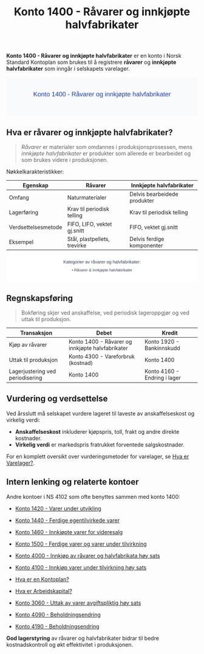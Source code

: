 ﻿---
title: "Konto 1400 - Råvarer og innkjøpte halvfabrikater"
meta_title: "1400-raavarer-og-innkjopte-halvfabrikater"
meta_description: '**Konto 1400 - Råvarer og innkjøpte halvfabrikater** er en konto i Norsk Standard Kontoplan som brukes til å registrere **råvarer** og **innkjøpte halvfabr...'
slug: 1400-raavarer-og-innkjopte-halvfabrikater
type: blog
layout: pages/single
---

**Konto 1400 - Råvarer og innkjøpte halvfabrikater** er en konto i Norsk Standard Kontoplan som brukes til å registrere **råvarer** og **innkjøpte halvfabrikater** som inngår i selskapets varelager.

![Illustrasjon av konto 1400 Råvarer og innkjøpte halvfabrikater](1400-raavarer-og-innkjopte-halvfabrikater-image.svg)

## Hva er råvarer og innkjøpte halvfabrikater?

> *Råvarer* er materialer som omdannes i produksjonsprosessen, mens *innkjøpte halvfabrikater* er produkter som allerede er bearbeidet og som brukes videre i produksjonen.

Nøkkelkarakteristikker:

| Egenskap                     | Råvarer                      | Innkjøpte halvfabrikater          |
| ----------------------------- | ---------------------------- | --------------------------------- |
| Omfang                        | Naturmaterialer              | Delvis bearbeidede produkter      |
| Lagerføring                   | Krav til periodisk telling   | Krav til periodisk telling        |
| Verdsettelsesmetode           | FIFO, LIFO, vektet gj.snitt  | FIFO, vektet gj.snitt             |
| Eksempel                      | Stål, plastpellets, trevirke | Delvis ferdige komponenter        |

![Kategorier av råvarer og halvfabrikater](1400-kategorier-rawvarer-halvfabrikater.svg)

## Regnskapsføring

> Bokføring skjer ved anskaffelse, ved periodisk lageroppgjør og ved uttak til produksjon.

| Transaksjon                       | Debet                                                   | Kredit                        |
| --------------------------------- | ------------------------------------------------------- | ----------------------------- |
| Kjøp av råvarer                   | Konto 1400 - Råvarer og innkjøpte halvfabrikater         | Konto 1920 - Bankinnskudd     |
| Uttak til produksjon              | Konto 4300 - Vareforbruk (kostnad)                       | Konto 1400                     |
| Lagerjustering ved periodisering  | Konto 1400                                              | Konto 4160 - Endring i lager   |

## Vurdering og verdsettelse

Ved årsslutt må selskapet vurdere lageret til laveste av anskaffelseskost og virkelig verdi:

* **Anskaffelseskost** inkluderer kjøpspris, toll, frakt og andre direkte kostnader.
* **Virkelig verdi** er markedspris fratrukket forventede salgskostnader.

For en komplett oversikt over vurderingsmetoder for varelager, se [Hva er Varelager?](/blogs/regnskap/hva-er-varelager "Hva er Varelager? Komplett Guide til Lagerføring og Verdivurdering").

## Intern lenking og relaterte kontoer

Andre kontoer i NS 4102 som ofte benyttes sammen med konto 1400:

* [Konto 1420 - Varer under utvikling](/blogs/kontoplan/1420-varer-under-utvikling "Konto 1420 - Varer under utvikling")
* [Konto 1440 - Ferdige egentilvirkede varer](/blogs/kontoplan/1440-ferdige-egentilvirkede-varer "Konto 1440 - Ferdige egentilvirkede varer")
* [Konto 1460 - Innkjøpte varer for videresalg](/blogs/kontoplan/1460-innkjopte-varer-for-videresalg "Konto 1460 - Innkjøpte varer for videresalg")
* [Konto 1500 - Ferdige varer og varer under tilvirkning](/blogs/kontoplan/1500-ferdige-varer-og-varer-under-tilvirkning "Konto 1500 - Ferdige varer og varer under tilvirkning")
* [Konto 4000 - Innkjøp av råvarer og halvfabrikata høy sats](/blogs/kontoplan/4000-innkjop-av-raavarer-og-halvfabrikata-hoy-sats "Konto 4000 - Innkjøp av råvarer og halvfabrikata høy sats")
* [Konto 4100 - Innkjøp varer under tilvirkning høy sats](/blogs/kontoplan/4100-innkjop-varer-under-tilvirkning-hoy-sats "Konto 4100 - Innkjøp varer under tilvirkning høy sats")
* [Hva er en Kontoplan?](/blogs/regnskap/hva-er-kontoplan "Hva er en Kontoplan? Komplett Guide til Kontoplaner i Norsk Regnskap")
* [Hva er Arbeidskapital?](/blogs/regnskap/hva-er-arbeidskapital "Hva er Arbeidskapital? En Komplett Guide til Working Capital")
* [Konto 3060 - Uttak av varer avgiftspliktig høy sats](/blogs/kontoplan/3060-uttak-av-varer-avgiftspliktig-hoy-sats "Konto 3060 - Uttak av varer avgiftspliktig høy sats")
* [Konto 4090 - Beholdningsendring](/blogs/kontoplan/4090-beholdningsendring "Konto 4090 - Beholdningsendring")

* [Konto 4190 - Beholdningsendring](/blogs/kontoplan/4190-beholdningsendring "Konto 4190 - Beholdningsendring")

**God lagerstyring** av råvarer og halvfabrikater bidrar til bedre kostnadskontroll og økt effektivitet i produksjonen.






